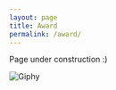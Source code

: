 ```yaml
---
layout: page
title: Award
permalink: /award/
---
```


Page under construction :)

![Giphy](https://media.giphy.com/media/JTIy6MKXfdfYDDBHV0/source.gif)
